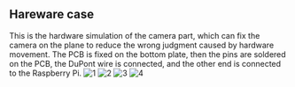 ## Hareware case
This is the hardware simulation of the camera part, which can fix the camera on the plane to reduce the wrong judgment caused by hardware movement.
The PCB is fixed on the bottom plate, then the pins are soldered on the PCB, the DuPont wire is connected, and the other end is connected to the Raspberry Pi.
![1](https://user-images.githubusercontent.com/54718648/164107357-1bc11339-cc58-4481-88b8-d80f29a303cb.jpg)
![2](https://user-images.githubusercontent.com/54718648/164107364-69cb33ae-8c43-4910-956b-27ead3b53d8c.jpg)
![3](https://user-images.githubusercontent.com/54718648/164107368-0efa5dfb-6271-4afb-ad1c-235c0d306333.jpg)
![4](https://user-images.githubusercontent.com/54718648/164107370-da0e841a-b7b1-4075-9e09-3157d4803bec.jpg)
